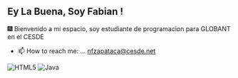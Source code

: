 ## Ey La Buena, Soy Fabian !
🎆 Bienvenido a mi espacio, soy estudiante de programacion para GLOBANT en el CESDE

- 📫 How to reach me: ... nfzapataca@cesde.net

![HTML5](https://img.shields.io/badge/html5-%23E34F26.svg?style=for-the-badge&logo=html5&logoColor=white) ![Java](https://img.shields.io/badge/java-%23ED8B00.svg?style=for-the-badge&logo=java&logoColor=white)
